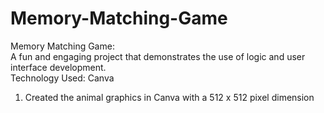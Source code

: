 # Memory-Matching-Game
Memory Matching Game: <br>
     A fun and engaging project that demonstrates the use of logic and user interface development. <br>
Technology Used: Canva

1) Created the animal graphics in Canva with a 512 x 512 pixel dimension
